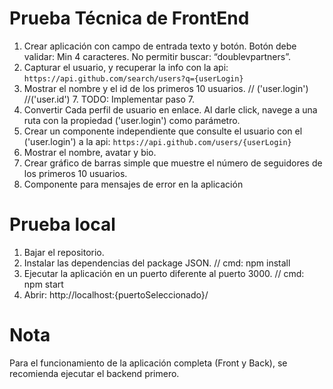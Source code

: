 # Prueba Técnica de FrontEnd

1. Crear aplicación con campo de entrada texto y botón.
   Botón debe validar: Min 4 caracteres. No permitir buscar: “doublevpartners”.
2. Capturar el usuario, y recuperar la info con la api: `https://api.github.com/search/users?q={userLogin}`
3. Mostrar el nombre y el id de los primeros 10 usuarios. // ('user.login') //('user.id') 7. TODO: Implementar paso 7.
4. Convertir Cada perfil de usuario en enlace. Al darle click, navege a una ruta con la propiedad ('user.login') como parámetro.
5. Crear un componente independiente que consulte el usuario con el ('user.login') a la api: `https://api.github.com/users/{userLogin}`
6. Mostrar el nombre, avatar y bio.
7. Crear gráfico de barras simple que muestre el número de seguidores de los primeros 10 usuarios.
8. Componente para mensajes de error en la aplicación

# Prueba local

1. Bajar el repositorio.
2. Instalar las dependencias del package JSON. // cmd: npm install
3. Ejecutar la aplicación en un puerto diferente al puerto 3000. // cmd: npm start
4. Abrir: http://localhost:{puertoSeleccionado}/

# Nota

Para el funcionamiento de la aplicación completa (Front y Back), se recomienda ejecutar el backend primero.
